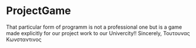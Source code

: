 # ProjectGame

That particular form of programm is not a professional one but is a game made explicitly for our project work to our Univercity!!
                                                                                                            Sincerely,
                                                                                                             Τουτουνας Κωνσταντινος
